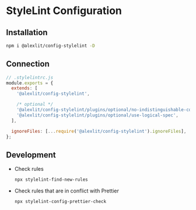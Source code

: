 # StyleLint Configuration

## Installation

```sh
npm i @alexlit/config-stylelint -D
```

## Connection

```js
// .stylelintrc.js
module.exports = {
  extends: [
    '@alexlit/config-stylelint',

    /* optional */
    '@alexlit/config-stylelint/plugins/optional/no-indistinguishable-colors',
    '@alexlit/config-stylelint/plugins/optional/use-logical-spec',
  ],

  ignoreFiles: [...require('@alexlit/config-stylelint').ignoreFiles],
};
```

## Development

- Check rules

  ```sh
  npx stylelint-find-new-rules
  ```

- Check rules that are in conflict with Prettier

  ```sh
  npx stylelint-config-prettier-check
  ```
